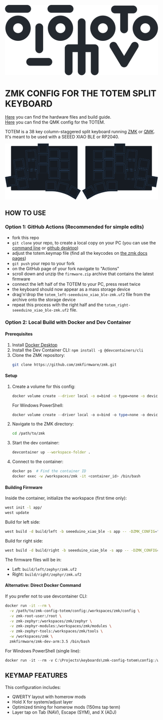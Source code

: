 <picture>
  <source media="(prefers-color-scheme: dark)" srcset="/docs/images/TOTEM_logo_dark.svg">
  <source media="(prefers-color-scheme: light)" srcset="/docs/images/TOTEM_logo_bright.svg">
  <img alt="TOTEM logo font" src="/docs/images/TOTEM_logo_bright.svg">
</picture>

# ZMK CONFIG FOR THE TOTEM SPLIT KEYBOARD

[Here](https://github.com/GEIGEIGEIST/totem) you can find the hardware files and build guide.\
[Here](https://github.com/GEIGEIGEIST/qmk-config-totem) you can find the QMK config for the TOTEM.

TOTEM is a 38 key column-staggered split keyboard running [ZMK](https://zmk.dev/) or [QMK](https://docs.qmk.fm/). It's meant to be used with a SEEED XIAO BLE or RP2040.


![TOTEM layout](/docs/images/TOTEM_layout.svg)



## HOW TO USE

### Option 1: GitHub Actions (Recommended for simple edits)
- fork this repo
- `git clone` your repo, to create a local copy on your PC (you can use the [command line](https://www.atlassian.com/git/tutorials) or [github desktop](https://desktop.github.com/))
- adjust the totem.keymap file (find all the keycodes on [the zmk docs pages](https://zmk.dev/docs/codes/))
- `git push` your repo to your fork
- on the GitHub page of your fork navigate to "Actions"
- scroll down and unzip the `firmware.zip` archive that contains the latest firmware
- connect the left half of the TOTEM to your PC, press reset twice
- the keyboard should now appear as a mass storage device
- drag'n'drop the `totem_left-seeeduino_xiao_ble-zmk.uf2` file from the archive onto the storage device
- repeat this process with the right half and the `totem_right-seeeduino_xiao_ble-zmk.uf2` file.

### Option 2: Local Build with Docker and Dev Container

#### Prerequisites
1. Install [Docker Desktop](https://www.docker.com/products/docker-desktop/)
2. Install the Dev Container CLI: `npm install -g @devcontainers/cli`
3. Clone the ZMK repository:
   ```bash
   git clone https://github.com/zmkfirmware/zmk.git
   ```

#### Setup

1. Create a volume for this config:
   ```bash
   docker volume create --driver local -o o=bind -o type=none -o device="/absolute/path/to/zmk-config-totem" zmk-config-totem
   ```
   For Windows PowerShell:
   ```powershell
   docker volume create --driver local -o o=bind -o type=none -o device="C:/Projects/keyboards/zmk-config-totem" zmk-config-totem
   ```

2. Navigate to the ZMK directory:
   ```bash
   cd /path/to/zmk
   ```

3. Start the dev container:
   ```bash
   devcontainer up --workspace-folder .
   ```

4. Connect to the container:
   ```bash
   docker ps  # Find the container ID
   docker exec -w /workspaces/zmk -it <container_id> /bin/bash
   ```

#### Building Firmware

Inside the container, initialize the workspace (first time only):
```bash
west init -l app/
west update
```

Build for left side:
```bash
west build -d build/left -b seeeduino_xiao_ble -s app -- -DZMK_CONFIG="/workspaces/zmk-config-totem/config" -DSHIELD=totem_left
```

Build for right side:
```bash
west build -d build/right -b seeeduino_xiao_ble -s app -- -DZMK_CONFIG="/workspaces/zmk-config-totem/config" -DSHIELD=totem_right
```

The firmware files will be in:
- Left: `build/left/zephyr/zmk.uf2`
- Right: `build/right/zephyr/zmk.uf2`

#### Alternative: Direct Docker Command

If you prefer not to use devcontainer CLI:

```bash
docker run -it --rm \
  -v /path/to/zmk-config-totem/config:/workspaces/zmk/config \
  -v zmk-root-user:/root \
  -v zmk-zephyr:/workspaces/zmk/zephyr \
  -v zmk-zephyr-modules:/workspaces/zmk/modules \
  -v zmk-zephyr-tools:/workspaces/zmk/tools \
  -w /workspaces/zmk \
  zmkfirmware/zmk-dev-arm:3.5 /bin/bash
```

For Windows PowerShell (single line):
```powershell
docker run -it --rm -v C:\Projects\keyboards\zmk-config-totem\config:/workspaces/zmk/config -v zmk-root-user:/root -v zmk-zephyr:/workspaces/zmk/zephyr -v zmk-zephyr-modules:/workspaces/zmk/modules -v zmk-zephyr-tools:/workspaces/zmk/tools -w /workspaces/zmk zmkfirmware/zmk-dev-arm:3.5 /bin/bash
```

## KEYMAP FEATURES

This configuration includes:
- QWERTY layout with homerow mods
- Hold X for system/adjust layer
- Optimized timing for homerow mods (150ms tap term)
- Layer tap on Tab (NAV), Escape (SYM), and X (ADJ)